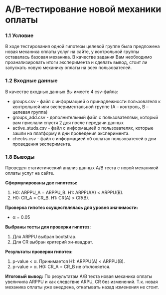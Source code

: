 # A/B–тестирование новой механики оплаты

### 1.1 Условие
В ходе тестирования одной гипотезы целевой группе была предложена новая механика оплаты услуг на сайте, у контрольной группы оставалась базовая механика. В качестве задания Вам необходимо проанализировать итоги эксперимента и сделать вывод, стоит ли запускать новую механику оплаты на всех пользователей.

### 1.2 Входные данные
В качестве входных данных Вы имеете 4 csv-файла:

- groups.csv - файл с информацией о принадлежности пользователя к контрольной или экспериментальной группе (А – контроль, B – целевая группа) 
- groups_add.csv - дополнительный файл с пользователями, который вам прислали спустя 2 дня после передачи данных
- active_studs.csv - файл с информацией о пользователях, которые зашли на платформу в дни проведения эксперимента. 
- checks.csv - файл с информацией об оплатах пользователей в дни проведения эксперимента. 

### 1.8 Выводы

Проведен статистический анализ данных A/B теста с новой механикой оплаты услуг на сайте.

**Сформулированы две гипотезы:**
1. Н0: ARPPU_A = ARPPU_B. H1: ARPPU(A) < ARPPU(B).
2. Н0: CR_A = CR_B. H1: CR(A) > CR(B).

**Проверка гипотез осуществлялась для уровня значимости:**
- α = 0.05

**Выбраны тесты для проверки гипотез:**
1. Для ARPPU выбран bootstrap. 
2. Для CR выбран критерий хи-квадрат.

**Результаты проверки гипотез:**
1. p-value < α. Принимается H1: ARPPU(A) < ARPPU(B).
2. p-value > α. Н0: CR_A = CR_B не отклоняется. 

**Итоговый вывод:**
По результатам A/B теста новая механика оплаты увеличила ARPPU и как следствие ARPU, CR без изменений. Т.к. новая механика оплаты уже внедрена, откатывать назад изменения не стоит.
